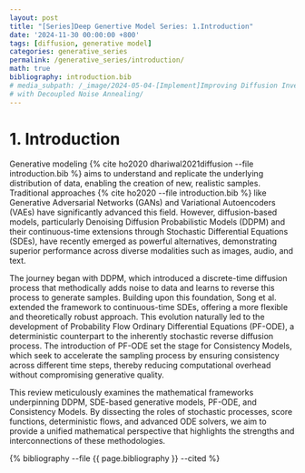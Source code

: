 ```yaml
---
layout: post
title: "[Series]Deep Genertive Model Series: 1.Introduction"
date: '2024-11-30 00:00:00 +800'
tags: [diffusion, generative model]
categories: generative_series
permalink: /generative_series/introduction/
math: true
bibliography: introduction.bib
# media_subpath: /_image/2024-05-04-[Implement]Improving Diffusion Inverse Problem Solving
# with Decoupled Noise Annealing/
---
```


# 1. Introduction

Generative modeling {% cite ho2020 dhariwal2021diffusion --file introduction.bib %} aims to understand and replicate the underlying distribution of data, enabling the creation of new, realistic samples. Traditional approaches {% cite ho2020 --file introduction.bib %} like Generative Adversarial Networks (GANs) and Variational Autoencoders (VAEs) have significantly advanced this field. However, diffusion-based models, particularly Denoising Diffusion Probabilistic Models (DDPM) and their continuous-time extensions through Stochastic Differential Equations (SDEs), have recently emerged as powerful alternatives, demonstrating superior performance across diverse modalities such as images, audio, and text.

The journey began with DDPM, which introduced a discrete-time diffusion process that methodically adds noise to data and learns to reverse this process to generate samples. Building upon this foundation, Song et al. extended the framework to continuous-time SDEs, offering a more flexible and theoretically robust approach. This evolution naturally led to the development of Probability Flow Ordinary Differential Equations (PF-ODE), a deterministic counterpart to the inherently stochastic reverse diffusion process. The introduction of PF-ODE set the stage for Consistency Models, which seek to accelerate the sampling process by ensuring consistency across different time steps, thereby reducing computational overhead without compromising generative quality.

This review meticulously examines the mathematical frameworks underpinning DDPM, SDE-based generative models, PF-ODE, and Consistency Models. By dissecting the roles of stochastic processes, score functions, deterministic flows, and advanced ODE solvers, we aim to provide a unified mathematical perspective that highlights the strengths and interconnections of these methodologies.


{% bibliography --file {{ page.bibliography }} --cited %}
